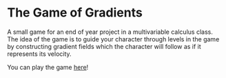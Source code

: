 # The Game of Gradients 

A small game for an end of year project in a multivariable calculus class. The idea of the game is to guide your character through levels in the game by constructing gradient fields which the character will follow as if it represents its velocity. 

You can play the game [here](https://thesharkhead2.github.io/The_Game_of_Gradients/)! 